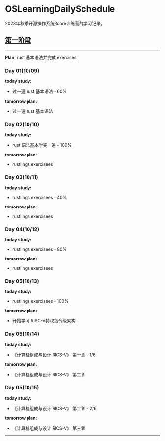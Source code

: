 # OSLearningDailySchedule
2023年秋季开源操作系统Rcore训练营的学习记录。

## [第一阶段](https://github.com/LearningOS/rust-based-os-comp2023/blob/main/2023-autumn-scheduling-1.md)


--------------

**Plan**: rust 基本语法并完成 exercises
### Day 01(10/09)
**today study:**
* 过一遍 rust 基本语法  - 60%  

**tomorrow plan:**
* 过一遍 rust 基本语法


### Day 02(10/10)

**today study:**
* rust 语法基本学完一遍 - 100%

**tomorrow plan:**
* rustlings exercisees




### Day 03(10/11)

**today study:**
* rustlings exercisees - 40%

**tomorrow plan:**
* rustlings exercisees 




### Day 04(10/12)

**today study:**
* rustlings exercisees - 80%

**tomorrow plan:**
* rustlings exercisees 


### Day 05(10/13)

**today study:**
* rustlings exercisees - 100%

**tomorrow plan:**
* 开始学习 RISC-V特权指令级架构



### Day 05(10/14)

**today study:**
* 《计算机组成与设计 RICS-V》 第一章 - 1/6

**tomorrow plan:**
* 《计算机组成与设计 RICS-V》 第二章

### Day 05(10/15)

**today study:**
* 《计算机组成与设计 RICS-V》 第二章 - 2/6

**tomorrow plan:**
* 《计算机组成与设计 RICS-V》 第三章
--------------

